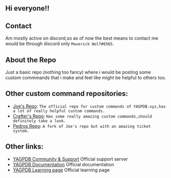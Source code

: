Hi everyone!!
---
## Contact
Am mostly active on discord,so as of now the best means to contact me would be through discord only `Maverick Wolf#6565`.

## About the Repo 
Just a basic repo (nothing too fancy) where i would be posting some custom commmands that i make and feel like might be helpful to others too.

## Other custom command repositories:
+ [Joe's Repo](https://github.com/yagpdb-cc/yagpdb-cc): `The official repo for custom commands of YAGPDB.xyz,has a lot of really helpful custom commands.`
+ [Crafter's Repo](https://github.com/TheHDCrafter/yagpdb-cc): `Has some really amazing custom commands,should definitely take a look.`
+ [Pedros Repo](https://github.com/Pedro-Pessoa/yagpdb-cc/tree/Tickets/tickets): `A fork of Joe's repo but with an amazing ticket system.`

## Other links:
+ [YAGPDB Community & Support](https://discord.gg/4uY54rw) Official support server  
+ [YAGPDB Documentation](https://docs.yagpdb.xyz/reference/templates) Official documentation  
+ [YAGPDB Learning page](https://learn.yagpdb.xyz/) Official learning page
